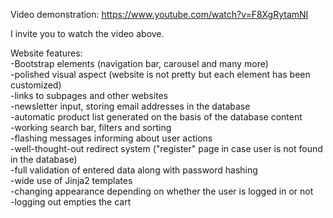 Video demonstration: https://www.youtube.com/watch?v=F8XgRytamNI

I invite you to watch the video above.

Website features:  
-Bootstrap elements (navigation bar, carousel and many more)  
-polished visual aspect (website is not pretty but each element has been customized)  
-links to subpages and other websites  
-newsletter input, storing email addresses in the database  
-automatic product list generated on the basis of the database content  
-working search bar, filters and sorting  
-flashing messages informing about user actions  
-well-thought-out redirect system ("register" page in case user is not found in the database)  
-full validation of entered data along with password hashing  
-wide use of Jinja2 templates  
-changing appearance depending on whether the user is logged in or not  
-logging out empties the cart  
